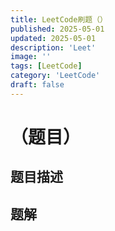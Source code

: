 ```yaml
---
title: LeetCode刷题（）
published: 2025-05-01
updated: 2025-05-01
description: 'Leet'
image: ''
tags: [LeetCode]
category: 'LeetCode'
draft: false 
---
```


# （题目）

## 题目描述



## 题解



